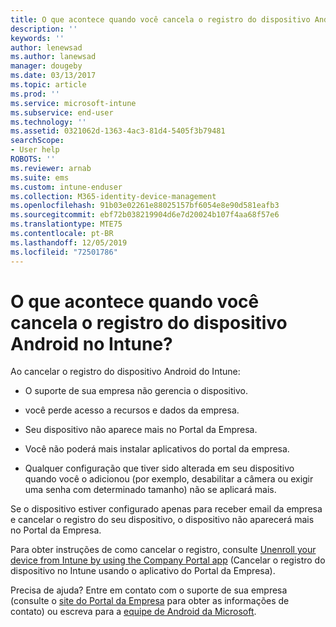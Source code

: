 ```yaml
---
title: O que acontece quando você cancela o registro do dispositivo Android? | Microsoft Docs
description: ''
keywords: ''
author: lenewsad
ms.author: lanewsad
manager: dougeby
ms.date: 03/13/2017
ms.topic: article
ms.prod: ''
ms.service: microsoft-intune
ms.subservice: end-user
ms.technology: ''
ms.assetid: 0321062d-1363-4ac3-81d4-5405f3b79481
searchScope:
- User help
ROBOTS: ''
ms.reviewer: arnab
ms.suite: ems
ms.custom: intune-enduser
ms.collection: M365-identity-device-management
ms.openlocfilehash: 91b03e02261e88025157bf6054e8e90d581eafb3
ms.sourcegitcommit: ebf72b038219904d6e7d20024b107f4aa68f57e6
ms.translationtype: MTE75
ms.contentlocale: pt-BR
ms.lasthandoff: 12/05/2019
ms.locfileid: "72501786"
---
```

# <a name="what-happens-if-you-unenroll-your-android-device-from-intune"></a>O que acontece quando você cancela o registro do dispositivo Android no Intune?

Ao cancelar o registro do dispositivo Android do Intune:

- O suporte de sua empresa não gerencia o dispositivo.

- você perde acesso a recursos e dados da empresa.

- Seu dispositivo não aparece mais no Portal da Empresa.

- Você não poderá mais instalar aplicativos do portal da empresa.

- Qualquer configuração que tiver sido alterada em seu dispositivo quando você o adicionou (por exemplo, desabilitar a câmera ou exigir uma senha com determinado tamanho) não se aplicará mais.

Se o dispositivo estiver configurado apenas para receber email da empresa e cancelar o registro do seu dispositivo, o dispositivo não aparecerá mais no Portal da Empresa.

Para obter instruções de como cancelar o registro, consulte [Unenroll your device from Intune by using the Company Portal app](unenroll-your-device-from-intune-android.md) (Cancelar o registro do dispositivo no Intune usando o aplicativo do Portal da Empresa).

Precisa de ajuda? Entre em contato com o suporte de sua empresa (consulte o [site do Portal da Empresa](https://go.microsoft.com/fwlink/?linkid=2010980) para obter as informações de contato) ou escreva para a <a href="mailto:wintunedroidfbk@microsoft.com?subject=I have questions about unenrolling my Android device&body=Describe the issue you're experiencing here.">equipe de Android da Microsoft</a>.
